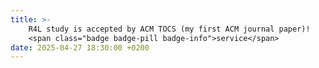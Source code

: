 ```yaml
---
title: >-
    R4L study is accepted by ACM TOCS (my first ACM journal paper)! 
    <span class="badge badge-pill badge-info">service</span>
date: 2025-04-27 18:30:00 +0200
---
```


